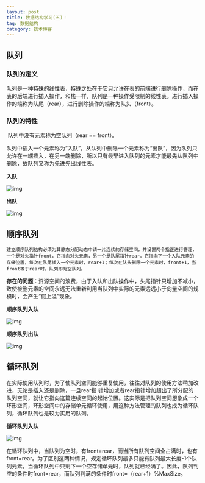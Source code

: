 ```yaml
---
layout: post
title: 数据结构学习(五)！
tag: 数据结构
category: 技术博客
---
```

## **队列**

### **队列的定义**

​    队列是一种特殊的线性表，特殊之处在于它只允许在表的前端进行删除操作，而在表的后端进行插入操作，和栈一样，队列是一种操作受限制的线性表。进行插入操作的端称为队尾（rear），进行删除操作的端称为队头（front）。

### **队列的特**性

​    队列中没有元素称为空队列（rear == front）。

​     队列中插入一个元素称为“入队”，从队列中删除一个元素称为“出队”，因为队列只允许在一端插入，在另一端删除，所以只有最早进入队列的元素才能最先从队列中删除，故队列又称为先进先出线性表。

**入队**

**![img](https://img-blog.csdnimg.cn/20190322114052547.png?x-oss-process=image/watermark,type_ZmFuZ3poZW5naGVpdGk,shadow_10,text_aHR0cHM6Ly9ibG9nLmNzZG4ubmV0L3dlaXhpbl80NDQzOTA4NQ==,size_16,color_FFFFFF,t_70)![点击并拖拽以移动](data:image/gif;base64,R0lGODlhAQABAPABAP///wAAACH5BAEKAAAALAAAAAABAAEAAAICRAEAOw==)**

**出队**

**![img](https://img-blog.csdnimg.cn/20190322114120195.png?x-oss-process=image/watermark,type_ZmFuZ3poZW5naGVpdGk,shadow_10,text_aHR0cHM6Ly9ibG9nLmNzZG4ubmV0L3dlaXhpbl80NDQzOTA4NQ==,size_16,color_FFFFFF,t_70)![点击并拖拽以移动](data:image/gif;base64,R0lGODlhAQABAPABAP///wAAACH5BAEKAAAALAAAAAABAAEAAAICRAEAOw==)**

## **顺序队列**


    建立顺序队列结构必须为其静态分配动态申请一片连续的存储空间，并设置两个指正进行管理，一个是对头指针front，它指向对头元素，另一个是队尾指针rear，它指向下一个入队元素的存储位置，每次在队尾插入一个元素时，rear+1；每次在队头删除一个元素时，front+1，当front等于rear时，队列即为空队列。

**存在的问题**：资源空间的浪费，由于入队和出队操作中，头尾指针只增加不减小，致使被删元素的空间永远无法重新利用当队列中实际的元素远远小于向量空间的规模时，会产生“假上溢”现象。

**顺序队列入队**

![img](https://img-blog.csdnimg.cn/20190322114236607.png?x-oss-process=image/watermark,type_ZmFuZ3poZW5naGVpdGk,shadow_10,text_aHR0cHM6Ly9ibG9nLmNzZG4ubmV0L3dlaXhpbl80NDQzOTA4NQ==,size_16,color_FFFFFF,t_70)![点击并拖拽以移动](data:image/gif;base64,R0lGODlhAQABAPABAP///wAAACH5BAEKAAAALAAAAAABAAEAAAICRAEAOw==)

**顺序队列出队**

**![img](https://img-blog.csdnimg.cn/20190322114311126.png?x-oss-process=image/watermark,type_ZmFuZ3poZW5naGVpdGk,shadow_10,text_aHR0cHM6Ly9ibG9nLmNzZG4ubmV0L3dlaXhpbl80NDQzOTA4NQ==,size_16,color_FFFFFF,t_70)![点击并拖拽以移动](data:image/gif;base64,R0lGODlhAQABAPABAP///wAAACH5BAEKAAAALAAAAAABAAEAAAICRAEAOw==)**

## **循环队列**     

​    在实际使用队列时，为了使队列空间能够重复使用，往往对队列的使用方法稍加改进，无论是插入还是删除，一旦rear指
针增加或者rear指针增加超出了所分配的队列空间，就让它指向这篇连续空间的起始位置。这实际是把队列空间想象成一个环形空间，环形空间中的存储单元循环使用，用这种方法管理的队列也成为循环队列，循环队列也是较为实用的队列。

**循环队列入队**

![img](https://img-blog.csdnimg.cn/20190322115715363.png?x-oss-process=image/watermark,type_ZmFuZ3poZW5naGVpdGk,shadow_10,text_aHR0cHM6Ly9ibG9nLmNzZG4ubmV0L3dlaXhpbl80NDQzOTA4NQ==,size_16,color_FFFFFF,t_70)![点击并拖拽以移动](data:image/gif;base64,R0lGODlhAQABAPABAP///wAAACH5BAEKAAAALAAAAAABAAEAAAICRAEAOw==)

​    在循环队列中，当队列为空时，有front=rear，而当所有队列空间全占满时，也有front=rear。为了区别这两种情况，规定循环队列最多只能有队列最大长度-1个队列元素，当循环队列中只剩下一个空存储单元时，队列就已经满了。因此，队列判空的条件时front=rear，而队列判满的条件时front=（rear+1）%MaxSize。